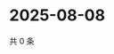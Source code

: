 # 2025-08-08

共 0 条

<!-- BEGIN ZHIHUVIDEO -->
<!-- 最后更新时间 Fri Aug 08 2025 16:17:20 GMT+0800 (China Standard Time) -->

<!-- END ZHIHUVIDEO -->
